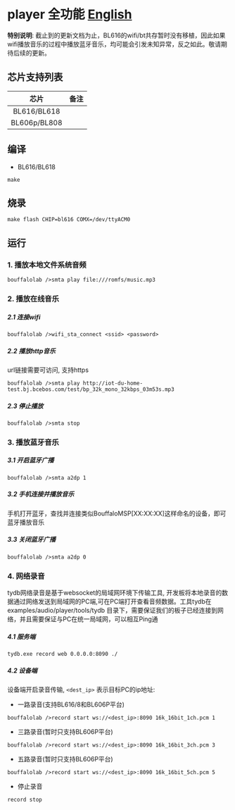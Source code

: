 # player 全功能 [English](README.md)

**特别说明**: 截止到的更新文档为止，BL616的wifi/bt共存暂时没有移植，因此如果wifi播放音乐的过程中播放蓝牙音乐，均可能会引发未知异常，反之如此。敬请期待后续的更新。

## 芯片支持列表

|      芯片        | 备注    |
|:----------------:|:------:|
|BL616/BL618       |        |
|BL606p/BL808      |        |

## 编译

- BL616/BL618

```
make
```

## 烧录

```
make flash CHIP=bl616 COMX=/dev/ttyACM0
```

## 运行

### 1. 播放本地文件系统音频

```
bouffalolab />smta play file:///romfs/music.mp3
```

### 2. 播放在线音乐

##### 2.1 连接wifi

```
bouffalolab />wifi_sta_connect <ssid> <password>
```

##### 2.2 播放http音乐

url链接需要可访问, 支持https

```
bouffalolab />smta play http://iot-du-home-test.bj.bcebos.com/test/bp_32k_mono_32kbps_03m53s.mp3
```

##### 2.3 停止播放

```
bouffalolab />smta stop
```
### 3. 播放蓝牙音乐

##### 3.1 开启蓝牙广播

```
bouffalolab />smta a2dp 1
```

##### 3.2 手机连接并播放音乐
手机打开蓝牙，查找并连接类似BouffaloMSP[XX:XX:XX]这样命名的设备，即可蓝牙播放音乐

##### 3.3 关闭蓝牙广播

```
bouffalolab />smta a2dp 0
```

### 4. 网络录音

tydb网络录音是基于websocket的局域网环境下传输工具, 开发板将本地录音的数据通过网络发送到局域网的PC端,可在PC端打开查看音频数据。工具tydb在examples/audio/player/tools/tydb 目录下，需要保证我们的板子已经连接到网络，并且需要保证与PC在统一局域网，可以相互Ping通

##### 4.1 服务端

```
tydb.exe record web 0.0.0.0:8090 ./
```

##### 4.2 设备端

设备端开启录音传输, `<dest_ip>` 表示目标PC的ip地址:

* 一路录音(支持BL616/8和BL606P平台)

```
bouffalolab />record start ws://<dest_ip>:8090 16k_16bit_1ch.pcm 1
```

* 三路录音(暂时只支持BL606P平台)

```
bouffalolab />record start ws://<dest_ip>:8090 16k_16bit_3ch.pcm 3
```

* 五路录音(暂时只支持BL606P平台)

```
bouffalolab />record start ws://<dest_ip>:8090 16k_16bit_5ch.pcm 5
```

* 停止录音

```
record stop
```
